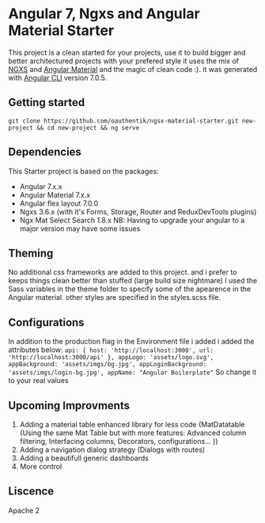 # Angular 7, Ngxs and Angular Material Starter

This project is a clean started for your projects, use it to build bigger and better architectured projects with your prefered style
it uses the mix of [NGXS](https://www.ngxs.io) and [Angular Material](https://material.angular.io/) and the magic of clean code :).
it was generated with [Angular CLI](https://github.com/angular/angular-cli) version 7.0.5.

## Getting started

`git clone https://github.com/oauthentik/ngsx-material-starter.git new-project && cd new-project && ng serve`

## Dependencies

This Starter project is based on the packages:

- Angular 7.x.x
- Angular Material 7.x.x
- Angular flex layout 7.0.0
- Ngxs 3.6.x (with it's Forms, Storage, Router and ReduxDevTools plugins)
- Ngx Mat Select Search 1.8.x
  NB: Having to upgrade your angular to a major version may have some issues

## Theming

No additional css frameworks are added to this project. and i prefer to keeps things clean better than stuffed (large build size nightmare)
I used the Sass variables in the theme folder to specify some of the apearence in the Angular material.
other styles are specified in the styles.scss file.

## Configurations
In addition to the production flag in the Environment file i added 
i added the attributes below:
` api: { host: 'http://localhost:3000', url: 'http://localhost:3000/api' },
  appLogo: 'assets/logo.svg',
  appBackground: 'assets/imgs/bg.jpg',
  appLoginBackground: 'assets/imgs/login-bg.jpg',
  appName: "Angular Boilerplate"
  `
So change it to your real values 
## Upcoming Improvments

1. Adding a material table enhanced library for less code (MatDatatable (Using the same Mat Table but with more features: Advanced column filtering, Interfacing columns, Decorators, configurations... ))
2. Adding a navigation dialog strategy (Dialogs with routes)
3. Adding a beautifull generic dashboards
4. More control

## Liscence

Apache 2
